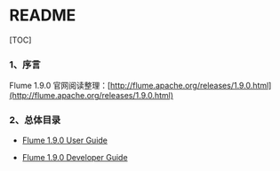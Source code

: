 # README

[TOC]

### 1、序言

Flume 1.9.0 官网阅读整理：[http://flume.apache.org/releases/1.9.0.html](http://flume.apache.org/releases/1.9.0.html)

### 2、总体目录

- [Flume 1.9.0 User Guide]()

- [Flume 1.9.0 Developer Guide]()
